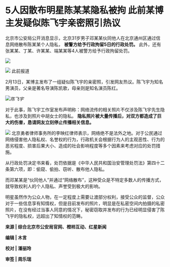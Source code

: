 # 5人因散布明星陈某某隐私被拘 此前某博主发疑似陈飞宇亲密照引热议

北京市公安局公开消息显示，北京31岁男子邓某某伙同他人在北京通州区通过信息网络散布陈某某个人隐私， **被警方给予行政拘留5日的行政处罚。**
此外，还有张某某、丁某、许某某、端某某等4人被警方给予行政拘留处罚。

![](https://inews.gtimg.com/newsapp_bt/0/15759193861/1000)

![](https://inews.gtimg.com/newsapp_bt/0/15759080288/1000)
此前报道

2月13日，某博主发布了一组疑似陈飞宇的亲密照，引发网友热议。陈飞宇为知名男演员，父亲是著名导演陈凯歌，母亲则是知名演员陈红。

![](https://inews.gtimg.com/newsapp_bt/0/15759080298/1000)_陈飞宇_

对于此事，陈飞宇工作室发布声明称：网络流传的相关照片不仅涉及陈飞宇先生隐私，也涉及到照片中胡女士的隐私。
**隐私照片被大量传播后，对双方都造成了巨大的伤害，恳请网友立刻停止传播相关信息。**

![](https://inews.gtimg.com/newsapp_bt/0/15759060261/1000)
北京勇者律师事务所的李映红律师表示，网络绝不是法外之地。对于公民通过网络侵害他人隐私权、名誉权的行为，行政机关会根据行为人的主观恶性、行为的恶劣程度、损害后果大小、造成的社会影响程度等多个因素来考虑对应的处罚措施。

从行政处罚决定书来看，处罚依据是《中华人民共和国治安管理处罚法》第四十二条第六项，即：偷窥、偷拍、窃听、散布他人隐私。

而邓某某是“伙同他人”并通过“网络散布”，这种受众是不特定多数人的传播方式，就导致权利人的个人隐私、声誉受到极大的影响。

明星虽然作为公众人物，在一定程度上需要让渡部分权利，接受公众的监督，公众对于一些信息享有知情权，但是目前发布的照片，明显是在私密空间内拍摄的私密照片，在没有经过当事人同意的情况下，秘密窃取并发布的行为已经明显侵害了陈飞宇的隐私权，远超出了知情权的范畴。

**来源 | 综合北京市公安局官网、橙柿互动、红星新闻**

**编辑 | 木言**

**校对 | 潘丽玲**

**审签 | 周乐瑞**

